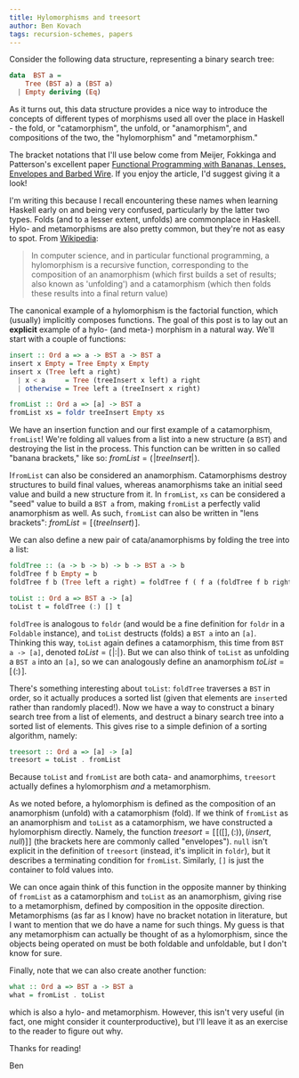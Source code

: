 ```yaml
---
title: Hylomorphisms and treesort
author: Ben Kovach
tags: recursion-schemes, papers
---
```

Consider the following data structure, representing a binary search tree:

```haskell
data  BST a = 
    Tree (BST a) a (BST a)
  | Empty deriving (Eq)
```

As it turns out, this data structure provides a nice way to introduce the concepts of different types of morphisms used all over the place in Haskell - the fold, or "catamorphism", the unfold, or "anamorphism", and compositions of the two, the "hylomorphism" and "metamorphism."

The bracket notations that I'll use below come from Meijer, Fokkinga and Patterson's excellent paper [Functional Programming with Bananas, Lenses, Envelopes and Barbed Wire](http://eprints.eemcs.utwente.nl/7281/01/db-utwente-40501F46.pdf). If you enjoy the article, I'd suggest giving it a look!

I'm writing this because I recall encountering these names when learning Haskell early on and being very confused, particularly by the latter two types. Folds (and to a lesser extent, unfolds) are commonplace in Haskell. Hylo- and metamorphisms are also pretty common, but they're not as easy to spot. From [Wikipedia](http://en.wikipedia.org/wiki/Hylomorphism_(computer_science)):

> In computer science, and in particular functional programming, a hylomorphism is a recursive function, corresponding to the composition of an anamorphism (which first builds a set of results; also known as 'unfolding') and a catamorphism (which then folds these results into a final return value)

The canonical example of a hylomorphism is the factorial function, which (usually) implicitly composes functions. The goal of this post is to lay out an **explicit** example of a hylo- (and meta-) morphism in a natural way. We'll start with a couple of functions:

```haskell
insert :: Ord a => a -> BST a -> BST a
insert x Empty = Tree Empty x Empty
insert x (Tree left a right)
  | x < a     = Tree (treeInsert x left) a right
  | otherwise = Tree left a (treeInsert x right)

fromList :: Ord a => [a] -> BST a
fromList xs = foldr treeInsert Empty xs
```

We have an insertion function and our first example of a catamorphism, `fromList`! We're folding all values from a list into a new structure (a `BST`) and destroying the list in the process. This function can be written in so called "banana brackets," like so: $fromList = (\!\left|treeInsert\right|\!)$.

I`fromList` can also be considered an anamorphism. Catamorphisms destroy structures to build final values, whereas anamorphisms take an initial seed value and build a new structure from it. In `fromList`, `xs` can be considered a "seed" value to build a `BST a` from, making `fromList` a perfectly valid anamorphism as well. As such, `fromList` can also be written in "lens brackets": $fromList = [\!(treeInsert)\!]$.

We can also define a new pair of cata/anamorphisms by folding the tree into a list:

```haskell
foldTree :: (a -> b -> b) -> b -> BST a -> b
foldTree f b Empty = b
foldTree f b (Tree left a right) = foldTree f ( f a (foldTree f b right) ) left

toList :: Ord a => BST a -> [a]
toList t = foldTree (:) [] t
```

`foldTree` is analogous to `foldr` (and would be a fine definition for `foldr` in a `Foldable` instance), and `toList` destructs (folds) a `BST a` into an `[a]`. Thinking this way, `toList` again defines a catamorphism, this time from `BST a -> [a]`, denoted $toList = (\!\left| : \right|\!)$. But we can also think of `toList` as unfolding a `BST a` into an `[a]`, so we can analogously define an anamorphism $toList = [\!( : )\!]$. 

There's something interesting about `toList`: `foldTree` traverses a `BST` in order, so it actually produces a sorted list (given that elements are `insert`ed rather than randomly placed!). Now we have a way to construct a binary search tree from a list of elements, and destruct a binary search tree into a sorted list of elements. This gives rise to a simple definion of a sorting algorithm, namely:

```haskell
treesort :: Ord a => [a] -> [a]
treesort = toList . fromList
```

Because  `toList` and `fromList` are both cata- and anamorphims, `treesort` actually defines a hylomorphism *and* a metamorphism.

As we noted before, a hylomorphism is defined as the composition of an anamorphism (unfold) with a catamorphism (fold). If we think of `fromList` as an anamorphism and `toList` as a catamorphism, we have constructed a hylomorphism directly. Namely, the function $treesort = [\![([], (:)),(insert, null)]\!]$ (the brackets here are commonly called "envelopes"). `null` isn't explicit in the definition of `treesort` (instead, it's implicit in `foldr`), but it describes a terminating condition for `fromList`. Similarly, `[]` is just the container to fold values into.

We can once again think of this function in the opposite manner by thinking of `fromList` as a catamorphism and `toList` as an anamorphism, giving rise to a metamorphism, defined by composition in the opposite direction. Metamorphisms (as far as I know) have no bracket notation in literature, but I want to mention that we do have a name for such things. My guess is that any metamorphism can actually be thought of as a hylomorphism, since the objects being operated on must be both foldable and unfoldable, but I don't know for sure.

Finally, note that we can also create another function:

```haskell
what :: Ord a => BST a -> BST a
what = fromList . toList
```

which is also a hylo- and metamorphism. However, this isn't very useful (in fact, one might consider it counterproductive), but I'll leave it as an exercise to the reader to figure out why.

Thanks for reading!

Ben